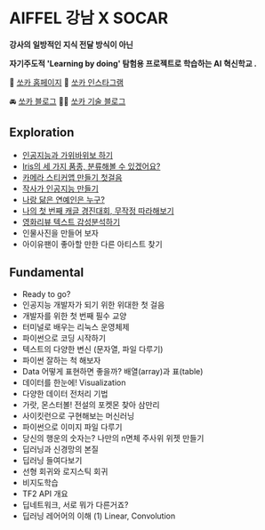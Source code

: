 # AIFFEL 강남 X SOCAR

**강사의 일방적인 지식 전달 방식이 아닌**

**자기주도적 'Learning by doing' 탐험용 프로젝트로 학습하는 AI 혁신학교 .**

🚙 [쏘카 홈페이지](https://www.socar.kr/)		      💙 [쏘카 인스타그램](https://www.instagram.com/socarsharing/)

🚘 [쏘카 블로그](https://blog.socar.kr/)		      👩‍💻 [쏘카 기술 블로그](https://tech.socarcorp.kr/)


## Exploration 

* [인공지능과 가위바위보 하기](Explorations/[E_01]Rock_Scissor_Paper.ipynb)
* [Iris의 세 가지 품종, 분류해볼 수 있겠어요?](Explorations/[E_02]Classification.ipynb)
* [카메라 스티커앱 만들기 첫걸음](Explorations/[E_03]Sticker_Camera.ipynb)
* [작사가 인공지능 만들기](Explorations/[E_04]AI_Lyricist.ipynb)
* [나랑 닮은 연예인은 누구?](Explorations/[E_05]FaceNet_Embedding.ipynb)
* [나의 첫 번째 캐글 경진대회, 무작정 따라해보기](Exploratoins/[E_06]First_Kaggle.ipynb)
* [영화리뷰 텍스트 감성분석하기](Exploratoins/[E_07]Naver_Movie_Review.ipynb)
* 인물사진을 만들어 보자
* 아이유팬이 좋아할 만한 다른 아티스트 찾기


## Fundamental 

* Ready to go?
* 인공지능 개발자가 되기 위한 위대한 첫 걸음
* 개발자를 위한 첫 번째 필수 교양
* 터미널로 배우는 리눅스 운영체제
* 파이썬으로 코딩 시작하기
* 텍스트의 다양한 변신 (문자열, 파일 다루기)
* 파이썬 잘하는 척 해보자
* Data 어떻게 표현하면 좋을까? 배열(array)과 표(table)
* 데이터를 한눈에! Visualization
* 다양한 데이터 전처리 기법
* 가랏, 몬스터볼! 전설의 포켓몬 찾아 삼만리
* 사이킷런으로 구현해보는 머신러닝
* 파이썬으로 이미지 파일 다루기
* 당신의 행운의 숫자는? 나만의 n면체 주사위 위젯 만들기
* 딥러닝과 신경망의 본질 
* 딥러닝 들여다보기 
* 선형 회귀와 로지스틱 회귀
* 비지도학습
* TF2 API 개요
* 딥네트워크, 서로 뭐가 다른거죠?
* 딥러닝 레어어의 이해 (1) Linear, Convolution



